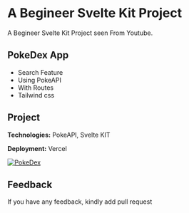 
# A Begineer Svelte Kit Project

A Begineer Svelte Kit Project seen From Youtube.


## PokeDex App

- Search Feature
- Using PokeAPI
- With Routes
- Tailwind css

  


  
## Project

**Technologies:** PokeAPI, Svelte KIT

**Deployment:** Vercel

  

[![PokeDex](https://img.shields.io/badge/PokeDex-CheckOut%20Website-green)](https://poke-dex-svelte.vercel.app)

  
## Feedback

If you have any feedback, kindly add pull request

  
